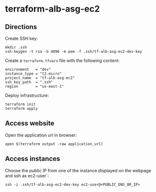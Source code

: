 # terraform-alb-asg-ec2

## Directions
Create SSH key:
```
mkdir .ssh
ssh-keygen -t rsa -b 4096 -m pem -f .ssh/tf-alb-asg-ec2-dev-key
```
Create a `terraform.tfvars` file with the following content:
```
environment   = "dev"
instance_type = "t2.micro"
project_name  = "tf-alb-asg-ec2"
ssh_key_path  = ".ssh"
region        = "us-east-1"
```
Deploy infrastructure:
```
terraform init
terraform apply
```
## Access website
Open the application url in browser:
```
open $(terraform output -raw application_url)
```
## Access instances
Choose the public IP from one of the instance displayed on the webpage and ssh as ec2-user`:
```
ssh -i .ssh/tf-alb-asg-ec2-dev-key ec2-user@<PUBLIC_DNS_OR_IP>
```
